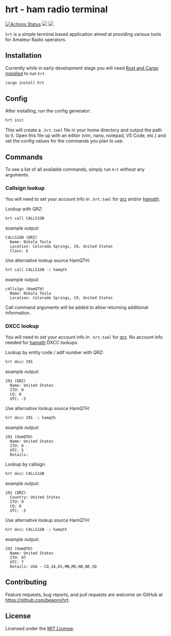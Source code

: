 # hrt - ham radio terminal

[![Actions Status](https://github.com/beaorn/hrt/workflows/Rust/badge.svg)](https://github.com/beaorn/hrt/actions)
[![](https://img.shields.io/crates/l/hrt.svg?colorB=22ba4c)](https://crates.io/crates/hrt)
![](https://img.shields.io/crates/v/hrt.svg?colorB=00aa88)

`hrt` is a simple terminal based application aimed at providing various tools for Amateur Radio operators.

## Installation

Currently while in early development stage you will need [Rust and Cargo installed](https://www.rust-lang.org/tools/install) to run `hrt`

```bash
cargo install hrt
```

## Config

After installing, run the config generator:

```bash
hrt init
```

This will create a `.hrt.toml` file in your home directory and output the path to it. Open this file up with an editor (vim, nano, notepad, VS Code, etc.) and set the config values for the commands you plan to use.

## Commands

To see a list of all available commands, simply run `hrt` without any arguments.

### Callsign lookup

You will need to set your account info in `.hrt.toml` for [qrz](https://www.qrz.com) and/or [hamqth](https://www.hamqth.com).

Lookup with QRZ:
```bash
hrt call C4LLS1GN
```

example output:
```
C4LLS1GN (QRZ)
  Name: Nikola Tesla
  Location: Colorado Springs, CO, United States
  Class: E
```

Use alternative lookup source HamQTH:
```bash
hrt call C4LLS1GN -s hamqth
```

example output:
```
c4lls1gn (HamQTH)
  Name: Nikola Tesla
  Location: Colorado Springs, CO, United States
```

Call command arguments will be added to allow returning additional information.

### DXCC lookup

You will need to set your account info in `.hrt.toml` for [qrz](https://www.qrz.com). No account info needed for [hamqth](https://www.hamqth.com) DXCC lookups.

Lookup by entity code / adif number with QRZ:
```bash
hrt dxcc 291
```

example output:
```
291 (QRZ)
  Name: United States
  ITU: 0
  CQ: 0
  UTC: -5
```

Use alternative lookup source HamQTH:
```bash
hrt dxcc 291 -s hamqth
```

example output:
```
291 (HamQTH)
  Name: United States
  ITU: 8
  UTC: 5
  Details:
```

Lookup by callsign
```bash
hrt dxcc C4LLS1GN
```

example output:
```
291 (QRZ)
  Country: United States
  ITU: 0
  CQ: 0
  UTC: -5
```

Use alternative lookup source HamQTH:
```bash
hrt dxcc C4LLS1GN -s hamqth
```

example output:
```
291 (HamQTH)
  Name: United States
  ITU: 07
  UTC: 7
  Details: USA - CO,IA,KS,MN,MO,ND,NE,SD
```

## Contributing

Feature requests, bug reports, and pull requests are welcome on GitHub at https://github.com/beaorn/hrt.

## License

Licensed under the [MIT License](LICENSE.md).